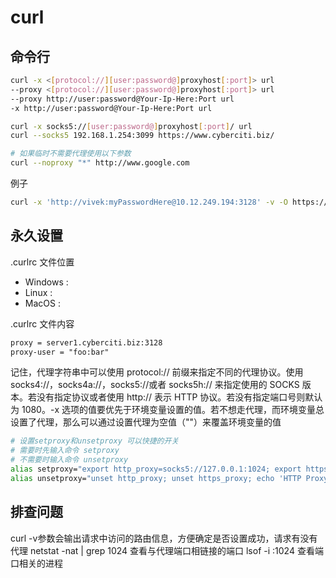 # curl

## 命令行
```bash
curl -x <[protocol://][user:password@]proxyhost[:port]> url
--proxy <[protocol://][user:password@]proxyhost[:port]> url
--proxy http://user:password@Your-Ip-Here:Port url
-x http://user:password@Your-Ip-Here:Port url

curl -x socks5://[user:password@]proxyhost[:port]/ url
curl --socks5 192.168.1.254:3099 https://www.cyberciti.biz/

# 如果临时不需要代理使用以下参数
curl --noproxy "*" http://www.google.com
```
例子
```bash
curl -x 'http://vivek:myPasswordHere@10.12.249.194:3128' -v -O https://dl.cyberciti.biz/pdfdownloads/b8bf71be9da19d3feeee27a0a6960cb3/569b7f08/cms/631.pdf
```

## 永久设置
.curlrc 文件位置
- Windows :
- Linux :
- MacOS :

.curlrc 文件内容
```txt
proxy = server1.cyberciti.biz:3128
proxy-user = "foo:bar"
```

记住，代理字符串中可以使用 protocol:// 前缀来指定不同的代理协议。使用 socks4://，socks4a://，socks5://或者 socks5h:// 来指定使用的 SOCKS 版本。若没有指定协议或者使用 http:// 表示 HTTP 协议。若没有指定端口号则默认为 1080。-x 选项的值要优先于环境变量设置的值。若不想走代理，而环境变量总设置了代理，那么可以通过设置代理为空值（""）来覆盖环境变量的值
```bash
# 设置setproxy和unsetproxy 可以快捷的开关
# 需要时先输入命令 setproxy
# 不需要时输入命令 unsetproxy
alias setproxy="export http_proxy=socks5://127.0.0.1:1024; export https_proxy=$http_proxy; echo 'HTTP Proxy on';"
alias unsetproxy="unset http_proxy; unset https_proxy; echo 'HTTP Proxy off';"
```

## 排查问题
curl -v参数会输出请求中访问的路由信息，方便确定是否设置成功，请求有没有代理
netstat -nat | grep 1024 查看与代理端口相链接的端口
lsof -i :1024 查看端口相关的进程
